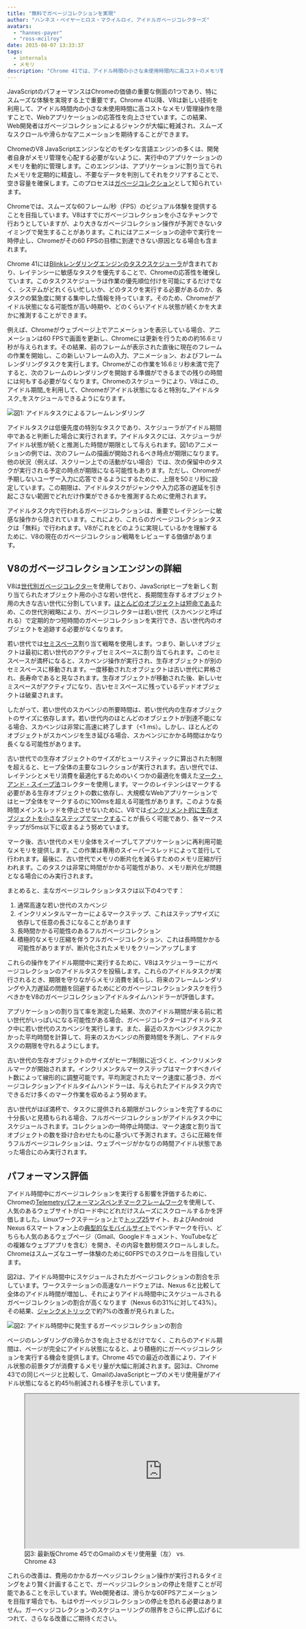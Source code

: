 ```yaml
---
title: "無料でガベージコレクションを実現"
author: "ハンネス・ペイヤーとロス・マクイルロイ、アイドルガベージコレクターズ"
avatars:
  - "hannes-payer"
  - "ross-mcilroy"
date: 2015-08-07 13:33:37
tags:
  - internals
  - メモリ
description: "Chrome 41では、アイドル時間の小さな未使用時間内に高コストのメモリ管理操作を隠すことで、ジャンクを軽減しています。"
---
```

JavaScriptのパフォーマンスはChromeの価値の重要な側面の1つであり、特にスムーズな体験を実現する上で重要です。Chrome 41以降、V8は新しい技術を利用して、アイドル時間内の小さな未使用時間に高コストなメモリ管理操作を隠すことで、Webアプリケーションの応答性を向上させています。この結果、Web開発者はガベージコレクションによるジャンクが大幅に軽減され、スムーズなスクロールや滑らかなアニメーションを期待することができます。

<!--truncate-->
ChromeのV8 JavaScriptエンジンなどのモダンな言語エンジンの多くは、開発者自身がメモリ管理を心配する必要がないように、実行中のアプリケーションのメモリを動的に管理します。このエンジンは、アプリケーションに割り当てられたメモリを定期的に精査し、不要なデータを判別してそれをクリアすることで、空き容量を確保します。このプロセスは[ガベージコレクション](https://en.wikipedia.org/wiki/Garbage_collection_(computer_science))として知られています。

Chromeでは、スムーズな60フレーム/秒（FPS）のビジュアル体験を提供することを目指しています。V8はすでにガベージコレクションを小さなチャンクで行おうとしていますが、より大きなガベージコレクション操作が予測できないタイミングで発生することがあります。これにはアニメーションの途中で実行を一時停止し、Chromeがその60 FPSの目標に到達できない原因となる場合も含まれます。

Chrome 41には[Blinkレンダリングエンジンのタスクスケジューラ](https://blog.chromium.org/2015/04/scheduling-tasks-intelligently-for_30.html)が含まれており、レイテンシーに敏感なタスクを優先することで、Chromeの応答性を確保しています。このタスクスケジューラは作業の優先順位付けを可能にするだけでなく、システムがどれくらい忙しいか、どのタスクを実行する必要があるのか、各タスクの緊急度に関する集中した情報を持っています。そのため、Chromeがアイドル状態になる可能性が高い時期や、どのくらいアイドル状態が続くかを大まかに推測することができます。

例えば、Chromeがウェブページ上でアニメーションを表示している場合、アニメーションは60 FPSで画面を更新し、Chromeには更新を行うための約16.6ミリ秒が与えられます。その結果、前のフレームが表示された直後に現在のフレームの作業を開始し、この新しいフレームの入力、アニメーション、およびフレームレンダリングタスクを実行します。Chromeがこの作業を16.6ミリ秒未満で完了すると、次のフレームのレンダリングを開始する準備ができるまでの残りの時間には何もする必要がなくなります。Chromeのスケジューラにより、V8はこの_アイドル期間_を利用して、Chromeがアイドル状態になると特別な_アイドルタスク_をスケジュールできるようになります。

![図1: アイドルタスクによるフレームレンダリング](/_img/free-garbage-collection/frame-rendering.png)

アイドルタスクは低優先度の特別なタスクであり、スケジューラがアイドル期間中であると判断した場合に実行されます。アイドルタスクには、スケジューラがアイドル状態が続くと推測した時間が期限として与えられます。図1のアニメーションの例では、次のフレームの描画が開始されるべき時点が期限になります。他の状況（例えば、スクリーン上での活動がない場合）では、次の保留中のタスクが実行される予定の時点が期限になる可能性もあります。ただし、Chromeが予期しないユーザー入力に応答できるようにするために、上限を50ミリ秒に設定しています。この期限は、アイドルタスクがジャンクや入力応答の遅延を引き起こさない範囲でどれだけ作業ができるかを推測するために使用されます。

アイドルタスク内で行われるガベージコレクションは、重要でレイテンシーに敏感な操作から隠されています。これにより、これらのガベージコレクションタスクは「無料」で行われます。V8がこれをどのように実現しているかを理解するために、V8の現在のガベージコレクション戦略をレビューする価値があります。

## V8のガベージコレクションエンジンの詳細

V8は[世代別ガベージコレクター](http://www.memorymanagement.org/glossary/g.html#term-generational-garbage-collection)を使用しており、JavaScriptヒープを新しく割り当てられたオブジェクト用の小さな若い世代と、長期間生存するオブジェクト用の大きな古い世代に分割しています。[ほとんどのオブジェクトは短命である](http://www.memorymanagement.org/glossary/g.html#term-generational-hypothesis)ため、この世代別戦略により、ガベージコレクターは若い世代（スカベンジと呼ばれる）で定期的かつ短時間のガベージコレクションを実行でき、古い世代内のオブジェクトを追跡する必要がなくなります。

若い世代では[セミスペース](http://www.memorymanagement.org/glossary/s.html#semi.space)割り当て戦略を使用します。つまり、新しいオブジェクトは最初に若い世代のアクティブセミスペースに割り当てられます。このセミスペースが満杯になると、スカベンジ操作が実行され、生存オブジェクトが別のセミスペースに移動されます。一度移動されたオブジェクトは古い世代に昇格され、長寿命であると見なされます。生存オブジェクトが移動された後、新しいセミスペースがアクティブになり、古いセミスペースに残っているデッドオブジェクトは破棄されます。

したがって、若い世代のスカベンジの所要時間は、若い世代内の生存オブジェクトのサイズに依存します。若い世代内のほとんどのオブジェクトが到達不能になる場合、スカベンジは非常に高速に終了します（&lt;1 ms）。しかし、ほとんどのオブジェクトがスカベンジを生き延びる場合、スカベンジにかかる時間はかなり長くなる可能性があります。

古い世代での生存オブジェクトのサイズがヒューリスティックに算出された制限を超えると、ヒープ全体の主要なコレクションが実行されます。古い世代では、レイテンシとメモリ消費を最適化するためのいくつかの最適化を備えた[マーク・アンド・スイープ法](http://www.memorymanagement.org/glossary/m.html#term-mark-sweep)コレクターを使用します。マークのレイテンシはマークする必要がある生存オブジェクトの数に依存し、大規模なWebアプリケーションではヒープ全体をマークするのに100msを超える可能性があります。このような長時間メインスレッドを停止させないために、V8では[インクリメント的に生存オブジェクトを小さなステップでマークする](https://blog.chromium.org/2011/11/game-changer-for-interactive.html)ことが長らく可能であり、各マークステップが5ms以下に収まるよう努めています。

マーク後、古い世代のメモリ全体をスイープしてアプリケーションに再利用可能なメモリを提供します。この作業は専用のスイーパースレッドによって並行して行われます。最後に、古い世代でメモリの断片化を減らすためのメモリ圧縮が行われます。このタスクは非常に時間がかかる可能性があり、メモリ断片化が問題となる場合にのみ実行されます。

まとめると、主なガベージコレクションタスクは以下の4つです：

1. 通常高速な若い世代のスカベンジ
2. インクリメンタルマーカーによるマークステップ、これはステップサイズに依存して任意の長さになることがあります
3. 長時間かかる可能性のあるフルガベージコレクション
4. 積極的なメモリ圧縮を伴うフルガベージコレクション、これは長時間かかる可能性がありますが、断片化されたメモリをクリーンアップします

これらの操作をアイドル期間中に実行するために、V8はスケジューラーにガベージコレクションのアイドルタスクを投稿します。これらのアイドルタスクが実行されるとき、期限を守りながらメモリ消費を減らし、将来のフレームレンダリングや入力遅延の問題を回避するためにどのガベージコレクションタスクを行うべきかをV8のガベージコレクションアイドルタイムハンドラーが評価します。

アプリケーションの割り当て率を測定した結果、次のアイドル期間が来る前に若い世代がいっぱいになる可能性がある場合、ガベージコレクターはアイドルタスク中に若い世代のスカベンジを実行します。また、最近のスカベンジタスクにかかった平均時間を計算して、将来のスカベンジの所要時間を予測し、アイドルタスクの期限を守れるようにします。

古い世代の生存オブジェクトのサイズがヒープ制限に近づくと、インクリメンタルマークが開始されます。インクリメンタルマークステップはマークすべきバイト数によって線形的に調整可能です。平均測定されたマーク速度に基づき、ガベージコレクションアイドルタイムハンドラーは、与えられたアイドルタスク内でできるだけ多くのマーク作業を収めるよう努めます。

古い世代がほぼ満杯で、タスクに提供される期限がコレクションを完了するのに十分長いと見積もられる場合、フルガベージコレクションがアイドルタスク中にスケジュールされます。コレクションの一時停止時間は、マーク速度と割り当てオブジェクトの数を掛け合わせたものに基づいて予測されます。さらに圧縮を伴うフルガベージコレクションは、ウェブページがかなりの時間アイドル状態であった場合にのみ実行されます。

## パフォーマンス評価

アイドル時間中にガベージコレクションを実行する影響を評価するために、Chromeの[Telemetryパフォーマンスベンチマークフレームワーク](https://www.chromium.org/developers/telemetry)を使用して、人気のあるウェブサイトがロード中にどれだけスムーズにスクロールするかを評価しました。Linuxワークステーション上で[トップ25](https://code.google.com/p/chromium/codesearch#chromium/src/tools/perf/benchmarks/smoothness.py&l=15)サイト、およびAndroid Nexus 6スマートフォン上の[典型的なモバイルサイト](https://code.google.com/p/chromium/codesearch#chromium/src/tools/perf/benchmarks/smoothness.py&l=104)でベンチマークを行い、どちらも人気のあるウェブページ（Gmail、Googleドキュメント、YouTubeなどの複雑なウェブアプリを含む）を開き、その内容を数秒間スクロールしました。Chromeはスムーズなユーザー体験のために60FPSでのスクロールを目指しています。

図2は、アイドル時間中にスケジュールされたガベージコレクションの割合を示しています。ワークステーションの高速なハードウェアは、Nexus 6と比較して全体のアイドル時間が増加し、それによりアイドル時間中にスケジュールされるガベージコレクションの割合が高くなります（Nexus 6の31%に対して43%）。その結果、[ジャンクメトリック](https://www.chromium.org/developers/design-documents/rendering-benchmarks)で約7%の改善が見られました。

![図2: アイドル時間中に発生するガーベッジコレクションの割合](/_img/free-garbage-collection/idle-time-gc.png)

ページのレンダリングの滑らかさを向上させるだけでなく、これらのアイドル期間は、ページが完全にアイドル状態になると、より積極的にガーベッジコレクションを実行する機会を提供します。Chrome 45での最近の改善により、アイドル状態の前景タブが消費するメモリ量が大幅に削減されます。図3は、Chrome 43での同じページと比較して、GmailのJavaScriptヒープのメモリ使用量がアイドル状態になると約45％削減される様子を示しています。

<figure>
  <div class="video video-16:9">
    <iframe src="https://www.youtube.com/embed/ij-AFUfqFdI" width="640" height="360" loading="lazy"></iframe>
  </div>
  <figcaption>図3: 最新版Chrome 45でのGmailのメモリ使用量（左） vs. Chrome 43</figcaption>
</figure>

これらの改善は、費用のかかるガーベッジコレクション操作が実行されるタイミングをより賢く計画することで、ガーベッジコレクションの停止を隠すことが可能であることを示しています。Web開発者は、滑らかな60FPSアニメーションを目指す場合でも、もはやガーベッジコレクションの停止を恐れる必要はありません。ガーベッジコレクションのスケジューリングの限界をさらに押し広げるにつれて、さらなる改善にご期待ください。
